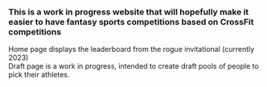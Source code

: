 <h3>This is a work in progress website that will hopefully make it easier to have fantasy sports competitions based on CrossFit competitions</h3>  
<p>Home page displays the leaderboard from the rogue invitational (currently 2023) <br>Draft page is a work in progress, intended to create draft pools of people to pick their athletes.</p>

